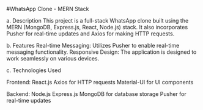 #WhatsApp Clone - MERN Stack

a. Description
This project is a full-stack WhatsApp clone built using the MERN (MongoDB, Express.js, React, Node.js) stack. It also incorporates Pusher for real-time updates and Axios for making HTTP requests.

b. Features
Real-time Messaging: Utilizes Pusher to enable real-time messaging functionality.
Responsive Design: The application is designed to work seamlessly on various devices.

c. Technologies Used

Frontend:
React.js
Axios for HTTP requests
Material-UI for UI components

Backend:
Node.js
Express.js
MongoDB for database storage
Pusher for real-time updates

